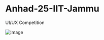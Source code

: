 # Anhad-25-IIT-Jammu
UI/UX Competition

![image](https://github.com/user-attachments/assets/716c8e20-0c4b-4e44-a482-11cf270d29b1)

